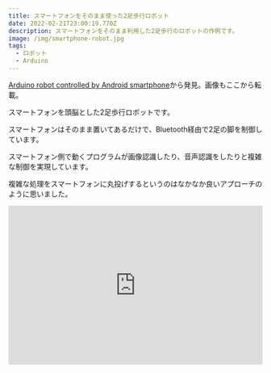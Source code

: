 ```yaml
---
title: スマートフォンをそのまま使った2足歩行ロボット
date: 2022-02-21T23:00:19.770Z
description: スマートフォンをそのまま利用した2足歩行のロボットの作例です。
image: /img/smartphone-robot.jpg
tags:
  - ロボット
  - Arduino
---
```

[Arduino robot controlled by Android smartphone](https://hackaday.io/project/171616-arduino-robot-controlled-by-android-smartphone)から発見。画像もここから転載。

スマートフォンを頭脳とした2足歩行ロボットです。

スマートフォンはそのまま置いてあるだけで、Bluetooth経由で2足の脚を制御しています。

スマートフォン側で動くプログラムが画像認識したり、音声認識をしたりと複雑な制御を実現しています。

複雑な処理をスマートフォンに丸投げするというのはなかなか良いアプローチのように思いました。

<iframe width="100%" height="315" src="https://www.youtube.com/embed/myOZJADSjpY" title="YouTube video player" frameborder="0" allow="accelerometer; autoplay; clipboard-write; encrypted-media; gyroscope; picture-in-picture" allowfullscreen></iframe>
